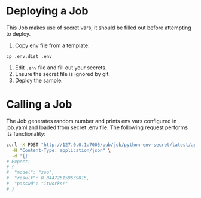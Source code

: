 # Deploying a Job
This Job makes use of secret vars, it should be filled out before attempting to deploy.
1. Copy env file from a template:
```
cp .env.dist .env
```
1. Edit `.env` file and fill out your secrets.
1. Ensure the secret file is ignored by git.
1. Deploy the sample.

# Calling a Job
The Job generates random number and prints env vars configured in job.yaml and loaded from secret .env file. 
The following request performs its functionality:
```bash
curl -X POST "http://127.0.0.1:7005/pub/job/python-env-secret/latest/api/v1/perform" \
  -H "Content-Type: application/json" \
  -d '{}'
# Expect:
# {
#  "model": "zoo",
#  "result": 0.844725159639815,
#  "passwd": "itworks!"
# }
```
